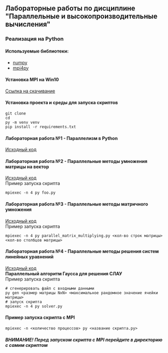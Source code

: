 ## Лабораторные работы по дисциплине "Параллельные и высокопроизводительные вычисления"
### Реализация на Python
#### Используемые библиотеки:
- [numpy](https://numpy.org/)
- [mpi4py](https://mpi4py.readthedocs.io/en/stable/)
#### Установка MPI на Win10
[Ссылка на скачивание](https://www.microsoft.com/en-us/download/details.aspx?id=57467)
#### Установка проекта и среды для запуска скриптов
```
git clone 
cd 
py -m venv venv
pip install -r requirements.txt
```
#### Лабораторная работа №1 - Параллелизм в Python
[Исходный код](src/lab1)
#### Лабораторная работа №2 - Параллельные методы умножения матрицы на вектор
[Исходный код](src/lab2/foo.py)  
Пример запуска скрипта  
```
mpiexec -n 4 py foo.py
```
#### Лабораторная работа №3 - Параллельные методы матричного умножения
[Исходный код](src/lab3/parallel_matrix_multiplying.py)  
Пример запуска скрипта  
```
mpiexec -n 4 py parallel_matrix_multiplying.py <кол-во строк матрицы> <кол-во столбцов матрицы>
```
#### Лабораторная работа №4 - Параллельные методы решения систем линейных уравнений
[Исходный код](src/lab4)  
**Параллельный алгоритм Гаусса для решения СЛАУ**   
Пример запуска скрипта
```
# сгенерировать файл с входными данными
py gen <размер матрицы NxN> <максимальное рандомное значение ячейки матрицы>
# запуск скрипта
mpiexec -n 4 py solver.py
```
#### Пример запуска скрипта с MPI
```
mpiexec -n <количество процессов> py <название скрипта.py>
```
##### ВНИМАНИЕ! Перед запуском скрипта с MPI перейдите в директорию с самим скриптом